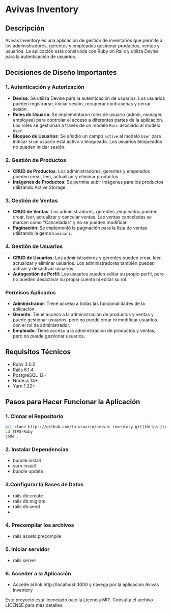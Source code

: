# Avivas Inventory

## Descripción

Avivas Inventory es una aplicación de gestión de inventarios que permite a los administradores, gerentes y empleados gestionar productos, ventas y usuarios. La aplicación está construida con Ruby on Rails y utiliza Devise para la autenticación de usuarios.

## Decisiones de Diseño Importantes

### 1. Autenticación y Autorización
- **Devise**: Se utiliza Devise para la autenticación de usuarios. Los usuarios pueden registrarse, iniciar sesión, recuperar contraseñas y cerrar sesión.
- **Roles de Usuario**: Se implementaron roles de usuario (admin, manager, employee) para controlar el acceso a diferentes partes de la aplicación. Los roles se gestionan a través de un modelo `Role` asociado al modelo `User`.
- **Bloqueo de Usuarios**: Se añadió un campo `active` al modelo `User` para indicar si un usuario está activo o bloqueado. Los usuarios bloqueados no pueden iniciar sesión.

### 2. Gestión de Productos
- **CRUD de Productos**: Los administradores, gerentes y empelados pueden crear, leer, actualizar y eliminar productos. 
- **Imágenes de Productos**: Se permite subir imágenes para los productos utilizando Active Storage.

### 3. Gestión de Ventas
- **CRUD de Ventas**: Los administradores, gerentes ,empleados pueden crear, leer, actualizar y cancelar ventas. Las ventas canceladas se marcan como "Canceladas" y no se pueden modificar.
- **Paginación**: Se implementó la paginación para la lista de ventas utilizando la gema `kaminari`.

### 4. Gestión de Usuarios
- **CRUD de Usuarios**: Los administradores y gerentes pueden crear, leer, actualizar y eliminar usuarios. Los administradores también pueden activar y desactivar usuarios.
- **Autogestión de Perfil**: Los usuarios pueden editar su propio perfil, pero no pueden desactivar su propia cuenta ni editar su rol.

### Permisos Aplicados
- **Administrador**: Tiene acceso a todas las funcionalidades de la aplicación.
- **Gerente**: Tiene acceso a la administración de productos y ventas y puede gestionar usuarios, pero no puede crear ni modificar usuarios con el rol de administrador.
- **Empleado**: Tiene acceso a la administración de productos y ventas, pero no puede gestionar usuarios.

## Requisitos Técnicos

- Ruby 3.0.0
- Rails 6.1.4
- PostgreSQL 12+
- Node.js 14+
- Yarn 1.22+

## Pasos para Hacer Funcionar la Aplicación

### 1. Clonar el Repositorio

```sh
git clone https://github.com/tu-usuario/avivas-inventory.git](https://github.com/IrinaLamboglia/TTPS-Ruby.git
cd TTPS-Ruby
code .
```

### 2. Instalar Dependencias

- bundle install
- yarn install
- bundle update


### 3.Configurar la Bases de Datos
- rails db:create
- rails db:migrate
- rails db:seed
- 
### 4. Precompilar los archivos
- rails assets:precompile

### 5. Iniciar servidor
- rails server

### 6. Acceder a la Aplicación
- Accede al link http://localhost:3000 y navega por la aplicacion Avivas Inventory

Este proyecto está licenciado bajo la Licencia MIT. Consulta el archivo LICENSE para más detalles.
